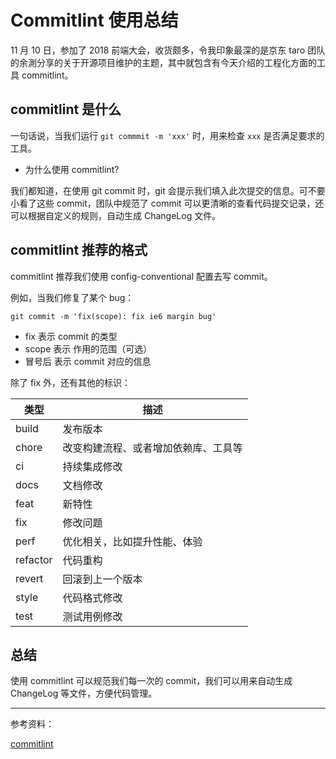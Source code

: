 # Commitlint 使用总结

11 月 10 日，参加了 2018 前端大会，收货颇多，令我印象最深的是京东 taro 团队的余測分享的关于开源项目维护的主题，其中就包含有今天介绍的工程化方面的工具 commitlint。

## commitlint 是什么

一句话说，当我们运行 `git commmit -m 'xxx'` 时，用来检查 `xxx` 是否满足要求的工具。

- 为什么使用 commitlint?

我们都知道，在使用 git commit 时，git 会提示我们填入此次提交的信息。可不要小看了这些 commit，团队中规范了 commit 可以更清晰的查看代码提交记录，还可以根据自定义的规则，自动生成 ChangeLog 文件。

## commitlint 推荐的格式

commitlint 推荐我们使用 config-conventional 配置去写 commit。

例如，当我们修复了某个 bug：

```shell
git commit -m 'fix(scope): fix ie6 margin bug'
```

- fix 表示 commit 的类型
- scope 表示 作用的范围（可选）
- 冒号后 表示 commit 对应的信息

除了 fix 外，还有其他的标识：

| 类型     | 描述                                 |
| -------- | ------------------------------------ |
| build    | 发布版本                             |
| chore    | 改变构建流程、或者增加依赖库、工具等 |
| ci       | 持续集成修改                         |
| docs     | 文档修改                             |
| feat     | 新特性                               |
| fix      | 修改问题                             |
| perf     | 优化相关，比如提升性能、体验         |
| refactor | 代码重构                             |
| revert   | 回滚到上一个版本                     |
| style    | 代码格式修改                         |
| test     | 测试用例修改                         |

## 总结

使用 commitlint 可以规范我们每一次的 commit，我们可以用来自动生成 ChangeLog 等文件，方便代码管理。

---

参考资料：

[commitlint](https://github.com/marionebl/commitlint)
